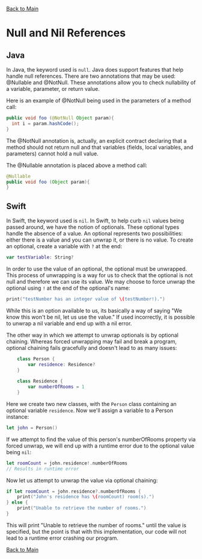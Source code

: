 [Back to Main](README.md/#null/nil-references)

# Null and Nil References

## Java
In Java, the keyword used is `null`. Java does support features that help handle null references. There are two annotations that may be used:
@Nullable and @NotNull. These annotations allow you to check nullability of a variable, parameter, or return value.

Here is an example of @NotNull being used in the parameters of a method call:
```java
public void foo (@NotNull Object param){
  int i = param.hashCode();
}
```

The @NotNull annotation is, actually, an explicit contract declaring that a method should not return null and that variables (fields, local 
variables, and parameters) cannot hold a null value.

The @Nullable annotation is placed above a method call:
```java
@Nullable
public void foo (Object param){
}
```

## Swift
In Swift, the keyword used is `nil`. In Swift, to help curb `nil` values being passed around, we have the notion of optionals. These optional 
types handle the absence of a value. An optional represents two possibilities: either there is a value and you can unwrap it, or there is no
value. To create an optional, create a variable with `?` at the end:

```swift
var testVariable: String?
```

In order to use the value of an optional, the optional must be unwrapped. This process of unwrapping is a way for us to check that the optional
is not null and therefore we can use its value. We may choose to force unwrap the optional using `!` at the end of the optional's name:

```swift
print("testNumber has an integer value of \(testNumber!).")
```
While this is an option available to us, its basically a way of saying "We know this won't be nil, let us use the value." If used incorrectly, 
it is possible to unwrap a nil variable and end up with a nil error.

The other way in which we attempt to unwrap optionals is by optional chaining. Whereas forced unwrapping may fail and break a program, optional
chaining fails gracefully and doesn't lead to as many issues:
```swift
    class Person {
        var residence: Residence?
    }
     
    class Residence {
        var numberOfRooms = 1
    }
```
Here we create two new classes, with the `Person` class containing an optional variable `residence`. Now we'll assign a variable to a Person
instance:

```swift
let john = Person()
```
If we attempt to find the value of this person's numberOfRooms property via forced unwrap, we will end up with a runtime error due to the optional
value being `nil`:
```swift
let roomCount = john.residence!.numberOfRooms
// Results in runtime error
```

Now let us attempt to unwrap the value via optional chaining:
```swift
if let roomCount = john.residence?.numberOfRooms {
    print("John's residence has \(roomCount) room(s).")
} else {
    print("Unable to retrieve the number of rooms.")
}
```
This will print "Unable to retrieve the number of rooms." until the value is specified, but the point is that with this implementation, our
code will not lead to a runtime error crashing our program.

[Back to Main](README.md/#null/nil-references)
